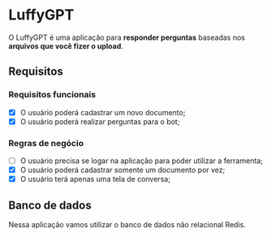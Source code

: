 # LuffyGPT

O LuffyGPT é uma aplicação para **responder perguntas** baseadas nos **arquivos que você fizer o upload**.

## Requisitos

### Requisitos funcionais

- [x] O usuário poderá cadastrar um novo documento;
- [x] O usuário poderá realizar perguntas para o bot;

### Regras de negócio

- [ ] O usuário precisa se logar na aplicação para poder utilizar a ferramenta;
- [x] O usuário poderá cadastrar somente um documento por vez;
- [x] O usuário terá apenas uma tela de conversa;

## Banco de dados

Nessa aplicação vamos utilizar o banco de dados não relacional Redis.
